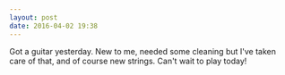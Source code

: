 ```yaml
---
layout: post
date: 2016-04-02 19:38
---
```

Got a guitar yesterday. New to me, needed some cleaning but I've taken care of that, and of course new strings. Can't wait to play today!
